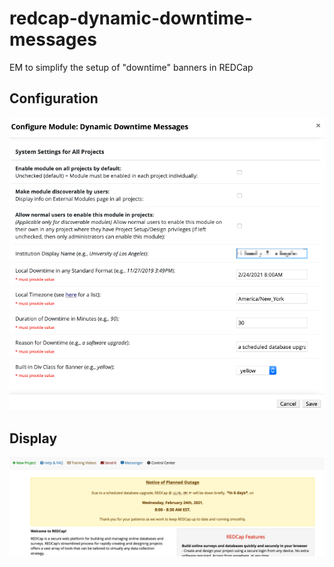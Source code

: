 # redcap-dynamic-downtime-messages
EM to simplify the setup of "downtime" banners in REDCap

## Configuration
![configuration](/img/start.png?raw=true "Config")

## Display
![configuration](/img/finish.png?raw=true "Display")
